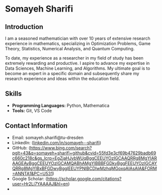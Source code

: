 
# Somayeh Sharifi

## Introduction

I am a seasoned mathematician with over 10 years of extensive research experience in mathematics, specializing in Optimization Problems, Game Theory, Statistics, Numerical Analysis, and Quantum Computing.

To date, my experience as a researcher in my field of study has been extremely rewarding and productive. I aspire to advance my expertise in Data Sciences, Machine Learning, and Algorithms. My ultimate goal is to become an expert in a specific domain and subsequently share my research experience and ideas within the education field.

## Skills

- **Programming Languages:** Python, Mathematica
- **Tools:** Git, VS Code

## Contact Information

- Email: somayeh.sharifi@tu-dresden
- LinkedIn: ([linkedin.com/in/somayeh--sharifi](https://www.linkedin.com/in/somayeh--sharifi/))
- GitHub: (https://www.bing.com/search?pglt=43&q=somayeh+sharifi+github&cvid=55fd3e3cf69b47629badb69c660c218c&gs_lcrp=EgZjaHJvbWUqBggCEEUYOzIGCAAQRRg8MgYIARAAGEAyBggCEEUYOzIGCAMQABhAMgYIBBBFGDkyBggFEEUYOzIGCAYQRRg8MgYIBxBFGDwyBggIEEUYPNIBCDIwMzhqMGoxqAIAsAIA&FORM=ANNTA1&PC=U531)
- Google Scholar: (https://scholar.google.com/citations?user=Hr2Li7YAAAAJ&hl=en)
- 

